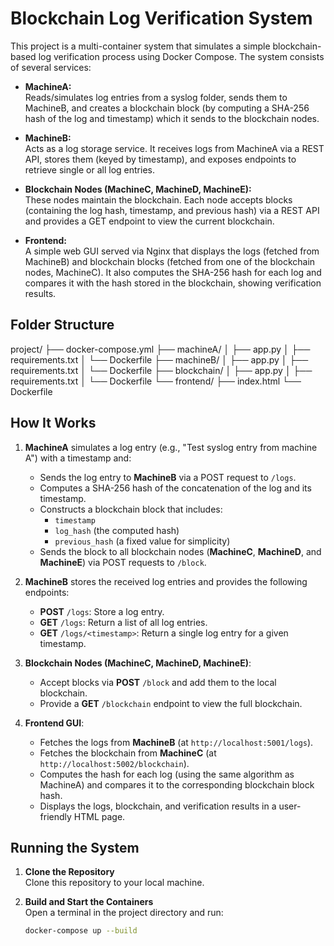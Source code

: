 # Blockchain Log Verification System

This project is a multi-container system that simulates a simple blockchain-based log verification process using Docker Compose. The system consists of several services:

- **MachineA:**  
  Reads/simulates log entries from a syslog folder, sends them to MachineB, and creates a blockchain block (by computing a SHA-256 hash of the log and timestamp) which it sends to the blockchain nodes.

- **MachineB:**  
  Acts as a log storage service. It receives logs from MachineA via a REST API, stores them (keyed by timestamp), and exposes endpoints to retrieve single or all log entries.

- **Blockchain Nodes (MachineC, MachineD, MachineE):**  
  These nodes maintain the blockchain. Each node accepts blocks (containing the log hash, timestamp, and previous hash) via a REST API and provides a GET endpoint to view the current blockchain.

- **Frontend:**  
  A simple web GUI served via Nginx that displays the logs (fetched from MachineB) and blockchain blocks (fetched from one of the blockchain nodes, MachineC). It also computes the SHA-256 hash for each log and compares it with the hash stored in the blockchain, showing verification results.

## Folder Structure

project/ ├── docker-compose.yml ├── machineA/ │ ├── app.py │ ├── requirements.txt │ └── Dockerfile ├── machineB/ │ ├── app.py │ ├── requirements.txt │ └── Dockerfile ├── blockchain/ │ ├── app.py │ ├── requirements.txt │ └── Dockerfile └── frontend/ ├── index.html └── Dockerfile


## How It Works

1. **MachineA** simulates a log entry (e.g., "Test syslog entry from machine A") with a timestamp and:
   - Sends the log entry to **MachineB** via a POST request to `/logs`.
   - Computes a SHA-256 hash of the concatenation of the log and its timestamp.
   - Constructs a blockchain block that includes:
     - `timestamp`
     - `log_hash` (the computed hash)
     - `previous_hash` (a fixed value for simplicity)
   - Sends the block to all blockchain nodes (**MachineC**, **MachineD**, and **MachineE**) via POST requests to `/block`.

2. **MachineB** stores the received log entries and provides the following endpoints:
   - **POST** `/logs`: Store a log entry.
   - **GET** `/logs`: Return a list of all log entries.
   - **GET** `/logs/<timestamp>`: Return a single log entry for a given timestamp.

3. **Blockchain Nodes (MachineC, MachineD, MachineE)**:
   - Accept blocks via **POST** `/block` and add them to the local blockchain.
   - Provide a **GET** `/blockchain` endpoint to view the full blockchain.

4. **Frontend GUI**:
   - Fetches the logs from **MachineB** (at `http://localhost:5001/logs`).
   - Fetches the blockchain from **MachineC** (at `http://localhost:5002/blockchain`).
   - Computes the hash for each log (using the same algorithm as MachineA) and compares it to the corresponding blockchain block hash.
   - Displays the logs, blockchain, and verification results in a user-friendly HTML page.

## Running the System

1. **Clone the Repository**  
   Clone this repository to your local machine.

2. **Build and Start the Containers**  
   Open a terminal in the project directory and run:

   ```bash
   docker-compose up --build
